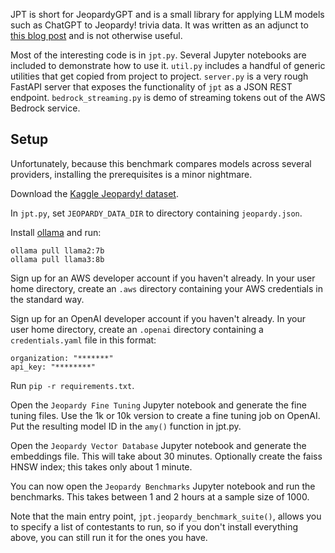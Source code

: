 JPT is short for JeopardyGPT and is a small library for applying LLM models
such as ChatGPT to Jeopardy! trivia data. It was written as an adjunct to
[this blog post][OLJ] and is not otherwise useful.

[OLJ]: https://www.oranlooney.com/post/angle-addition/


Most of the interesting code is in `jpt.py`. Several Jupyter notebooks are
included to demonstrate how to use it. `util.py` includes a handful of generic
utilities that get copied from project to project.  `server.py` is a very rough
FastAPI server that exposes the functionality of `jpt` as a JSON REST endpoint.
`bedrock_streaming.py` is demo of streaming tokens out of the AWS Bedrock
service.


Setup
-----

Unfortunately, because this benchmark compares models across several providers,
installing the prerequisites is a minor nightmare.

Download the [Kaggle Jeopardy! dataset][JKD].

In `jpt.py`, set `JEOPARDY_DATA_DIR` to directory containing `jeopardy.json`.

Install [ollama][OLL] and run:

    ollama pull llama2:7b
    ollama pull llama3:8b

Sign up for an AWS developer account if you haven't already.  In your user home
directory, create an `.aws` directory containing your AWS credentials in the
standard way.

Sign up for an OpenAI developer account if you haven't already.  In your user
home directory, create an `.openai` directory containing a `credentials.yaml`
file in this format:

    organization: "*******"
    api_key: "********"

Run `pip -r requirements.txt`.

Open the `Jeopardy Fine Tuning` Jupyter notebook and generate the fine tuning
files. Use the 1k or 10k version to create a fine tuning job on OpenAI. Put
the resulting model ID in the `amy()` function in jpt.py.

Open the `Jeopardy Vector Database` Jupyter notebook and generate the embeddings
file. This will take about 30 minutes. Optionally create the faiss HNSW index;
this takes only about 1 minute.

You can now open the `Jeopardy Benchmarks` Jupyter notebook and run the benchmarks.
This takes between 1 and 2 hours at a sample size of 1000.

Note that the main entry point, `jpt.jeopardy_benchmark_suite()`, allows you to 
specify a list of contestants to run, so if you don't install everything above,
you can still run it for the ones you have.


[JKD]: https://www.kaggle.com/datasets/aravindram11/jeopardy-dataset-updated
[OLL]: https://ollama.com/
